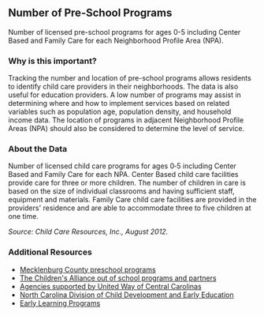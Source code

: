 ## Number of Pre-School Programs
Number of licensed pre-school programs for ages 0-5 including Center Based and Family Care for each Neighborhood Profile Area (NPA).

### Why is this important?
Tracking the number and location of pre-school programs allows residents to identify child care providers in their neighborhoods. The data is also useful for education providers. A low number of programs may assist in determining where and how to implement services based on related variables such as population age, population density, and household income data.  The location of programs in adjacent Neighborhood Profile Areas (NPA) should also be considered to determine the level of service.

### About the Data
Number of licensed child care programs for ages 0‐5 including Center Based and Family Care for each NPA. Center Based child care facilities provide care for three or more children. The number of children in care is based on the size of individual classrooms and having sufficient staff, equipment and materials. Family Care child care facilities are provided in the providers' residence and are able to accommodate three to five children at one time.

_Source: Child Care Resources, Inc., August 2012._

### Additional Resources
+ [Mecklenburg County preschool programs](http://www.charmeck.org/mecklenburg/county/ParkandRec/Aquatics/RaysSplashPlanet/Pages/Preschool)
+ [The Children's Alliance out of school programs and partners](http://www.thechildrensalliance.org/resources/where-to-find-help.html)
+ [Agencies supported by United Way of Central Carolinas](http://www.uwcentralcarolinas.org/who-we-help/agency-list)
+ [North Carolina Division of Child Development and Early Education](http://ncchildcare.dhhs.state.nc.us/parents/pr_sn2_ov_sr.asp)
+ [Early Learning Programs](’http://www.childcareresourcesinc.org/how-to/find-child-care/’)
